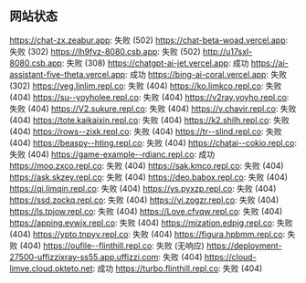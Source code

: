## 网站状态
https://chat-zx.zeabur.app: 失败 (502)
https://chat-beta-woad.vercel.app: 失败 (302)
https://lh9fvz-8080.csb.app: 失败 (502)
http://u17sxl-8080.csb.app: 失败 (308)
https://chatgpt-ai-jet.vercel.app: 成功
https://ai-assistant-five-theta.vercel.app: 成功
https://bing-ai-coral.vercel.app: 失败 (302)
https://veg.linlim.repl.co: 失败 (404)
https://ko.limkco.repl.co: 失败 (404)
https://su--yoyholee.repl.co: 失败 (404)
https://v2ray.yoyho.repl.co: 失败 (404)
https://V2.sukure.repl.co: 失败 (404)
https://v.chavir.repl.co: 失败 (404)
https://tote.kaikaixin.repl.co: 失败 (404)
https://k2.shilh.repl.co: 失败 (404)
https://rows--zixk.repl.co: 失败 (404)
https://tr--slind.repl.co: 失败 (404)
https://beaspy--hting.repl.co: 失败 (404)
https://chatai--cokio.repl.co: 失败 (404)
https://game-example--rdianc.repl.co: 成功
https://moo.zxco.repl.co: 失败 (404)
https://sak.kmco.repl.co: 失败 (404)
https://ask.skzey.repl.co: 失败 (404)
https://deo.babox.repl.co: 失败 (404)
https://qi.limqin.repl.co: 失败 (404)
https://ys.pyxzp.repl.co: 失败 (404)
https://ssd.zockq.repl.co: 失败 (404)
https://vi.zogzr.repl.co: 失败 (404)
https://ls.tpjow.repl.co: 失败 (404)
https://Love.cfvqw.repl.co: 失败 (404)
https://apping.eywjx.repl.co: 失败 (404)
https://mization.edpjg.repl.co: 失败 (404)
https://ypto.tnpyv.repl.co: 失败 (404)
https://figura.hpbmm.repl.co: 失败 (404)
https://oufile--flinthill.repl.co: 失败 (无响应)
https://deployment-27500-uffizzixray-ss55.app.uffizzi.com: 失败 (404)
https://cloud-limve.cloud.okteto.net: 成功
https://turbo.flinthill.repl.co: 失败 (404)
